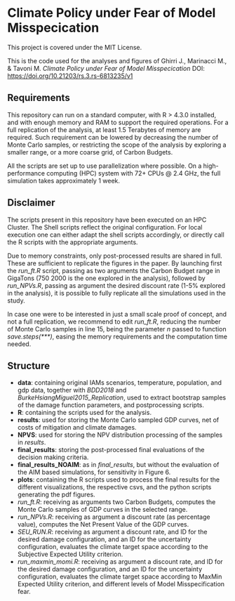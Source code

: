 # Climate Policy under Fear of Model Misspecication
This project is covered under the MIT License.

This is the code used for the analyses and figures of Ghirri J., Marinacci M., & Tavoni M. _Climate Policy under Fear of Model Misspecication_ DOI: https://doi.org/10.21203/rs.3.rs-6813235/v1

## Requirements
This repository can run on a standard computer, with R > 4.3.0 installed, and with enough memory and RAM to support the required operations. For a full replication of the analysis, at least 1.5 Terabytes of memory are required. Such requirement can be lowered by decreasing the number of Monte Carlo samples, or restricting the scope of the analysis by exploring a smaller range, or a more coarse grid, of Carbon Budgets.

All the scripts are set up to use parallelization where possible. On a high-performance computing (HPC) system with 72+ CPUs @ 2.4 GHz, the full simulation takes approximately 1 week.

## Disclaimer
The scripts present in this repository have been executed on an HPC Cluster. The Shell scripts reflect the original configuration. For local execution one can either adapt the shell scripts accordingly, or directly call the R scripts with the appropriate arguments.

Due to memory constraints, only post-processed results are shared in full. These are sufficient to replicate the figures in the paper.
By launching first the _run_ft.R_ script, passing as two arguments the Carbon Budget range in GigaTons (750 2000 is the one explored in the analysis), followed by _run_NPVs.R_, passing as argument the desired discount rate (1-5% explored in the analysis), it is possible to fully replicate all the simulations used in the study.

In case one were to be interested in just a small scale proof of concept, and not a full replication, we recommend to edit _run_ft.R_, reducing the number of Monte Carlo samples in line 15, being the parameter _n_ passed to function _save.steps(***)_, easing the memory requirements and the computation time needed.

## Structure
- **data**: containing original IAMs scenarios, temperature, population, and gdp data, together with *BDD2018* and *BurkeHsiangMiguel2015_Replication*, used to extract bootstrap samples of the damage function parameters, and postprocessing scripts.
- **R**: containing the scripts used for the analysis.
- **results**: used for storing the Monte Carlo sampled GDP curves, net of costs of mitigation and climate damages.
- **NPVS**: used for storing the NPV distribution processing of the samples in *results*.
- **final_results**: storing the post-processed final evaluations of the decision making criteria.
- **final_results_NOAIM**: as in *final_results*, but without the evaluation of the AIM based simulations, for sensitivity in Figure 6.
- **plots**: containing the R scripts used to process the final results for the different visualizations, the respective csvs, and the python scripts generating the pdf figures.
- _run_ft.R_: receiving as arguments two Carbon Budgets, computes the Monte Carlo samples of GDP curves in the selected range.
- _run_NPVs.R_: receiving as argument a discount rate (as percentage value), computes the Net Present Value of the GDP curves.
- _SEU_RUN.R_: receiving as argument a discount rate, and ID for the desired damage configuration, and an ID for the uncertainty configuration, evaluates the climate target space according to the Subjective Expected Utility criterion.
- _run_maxmin_momi.R_: receiving as argument a discount rate, and ID for the desired damage configuration, and an ID for the uncertainty configuration, evaluates the climate target space according to MaxMin Expected Utility criterion, and different levels of Model Misspecification fear.
